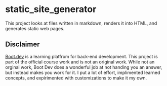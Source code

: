 # static_site_generator
This project looks at files written in markdown, renders it into HTML, and 
generates static web pages.

## Disclaimer
[Boot.dev](https://boot.dev) is a learning platfrom for back-end development.
This project is part of the official course work and is not an original work.
While not an orginal work, Boot Dev does a wonderful job at not handing you
an answer, but instead makes you work for it. I put a lot of effort,
implimented learned concepts, and expirimented with customizations to make it
my own.
